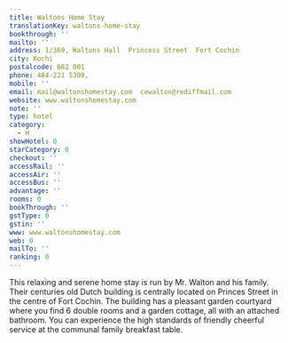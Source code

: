 ```yaml
---
title: Waltons Home Stay
translationKey: waltons-home-stay
bookthrough: ''
mailto: ''
address: 1/369, Waltons Hall  Princess Street  Fort Cochin
city: Kochi
postalcode: 682 001
phone: 484-221 5309,
mobile: ''
email: mail@waltonshomestay.com  cewalton@rediffmail.com
website: www.waltonshomestay.com
note: ''
type: hotel
category:
  - H
showHotel: 0
starCategory: 0
checkout: ''
accessRail: ''
accessAir: ''
accessBus: ''
advantage: ''
rooms: 0
bookThrough: ''
gstType: 0
gstin: ''
www: www.waltonshomestay.com
web: 0
mailTo: ''
ranking: 0
---
```







This relaxing and serene home stay is run by Mr. Walton and his family. Their centuries old Dutch building is centrally located on Princes Street in the centre of Fort Cochin.    The building has a pleasant garden courtyard where you find 6 double rooms and a garden cottage, all with an attached bathroom.    You can experience the high standards of friendly cheerful service at the communal family breakfast table.